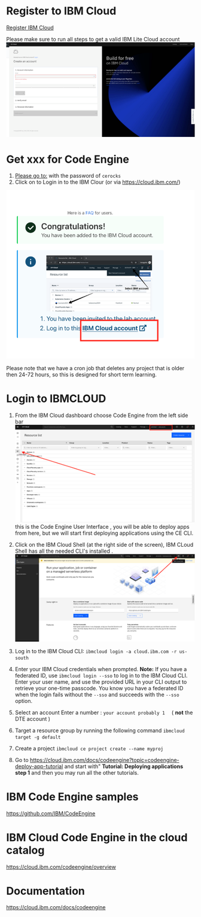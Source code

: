
# Register to IBM Cloud 

[Register IBM Cloud](https://ibm.biz/BdfY4a )

Please make sure to run all steps to get a valid IBM Lite Cloud account 
![](README_IMAGES/Register.png)

<!---   # Go to the Labs ---> 
<!---  First run the setup steps then go to Exercise 1 ---> 
<!---  [access to IBM OpenLabs for Code Engine]( https://developer.ibm.com/openlabs/fs2021-codeengine) --->
# Get xxx for Code Engine 
1. [Please go to:](https://code-engine-workshop.mybluemix.net) with the password of `cerocks`
2. Click on    to Login in to the IBM  Clour (or via https://cloud.ibm.com/)

![](README_IMAGES/Login.png)

Please note that we have a cron job that deletes any project that is older then 24-72 hours, so this is designed for short term learning.

# Login to IBMCLOUD 
 
1. From the IBM Cloud dashboard choose Code Engine from the left side bar 
![](README_IMAGES/GoToCE.png)
this is the Code Engine User Interface , you will be able to deploy apps from here, but we will start first deploying applications using the CE CLI.
2. Click on the  IBM Cloud Shell (at the right side of the screen), IBM CLoud Shell has all the needed CLI's installed .
![](README_IMAGES/gotocli.png)
3. Log in to the IBM Cloud CLI: `ibmcloud login -a cloud.ibm.com -r us-south`
4. Enter your IBM Cloud credentials when prompted.
  **Note:** If you have a federated ID, use `ibmcloud login --sso` to log in to the IBM Cloud CLI. Enter your user name, and use the provided URL in your CLI output to retrieve your one-time passcode. You know you have a federated ID when the login fails without the `--sso` and succeeds with the `--sso` option.
  
3. Select an account Enter a number : `your account probably 1  `  ( **not** the DTE account )   
4. Target a resource group by running the following command `ibmcloud target -g default`
5. Create a project `ibmcloud ce project create --name myproj`
6. Go to https://cloud.ibm.com/docs/codeengine?topic=codeengine-deploy-app-tutorial and start with" **Tutorial: Deploying applications step 1** and then you may run all the other tutorials.




# IBM Code Engine samples 
https://github.com/IBM/CodeEngine

# IBM Cloud Code Engine in the cloud catalog 
https://cloud.ibm.com/codeengine/overview

# Documentation 
https://cloud.ibm.com/docs/codeengine


